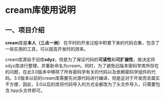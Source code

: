 # cream库使用说明

## 一、项目介绍

**cream**库是**本人（三点一洲）** 在平时的开发过程中积累下来的代码合集，包含了一些实用的工具，可以提高开发时的效率。

cream库源自于旧库**sdyz**，但是为了保证代码的**可读性**和**可扩展性**，故决定将sdyz库进行整理，并重新命名为cream。同时，为了避免旧版本密码学库所存在的问题，在此3.0版本中移除了所有密码学有关的代码以及依赖密码学组件的代码。3.0版本以前的cream库需要先对源代码进行编译，但是这对于开发而言属实不方便，因此，3.0以后的库将代码导入的方式全都改为了头文件导入，只需要包含.hpp头文件即可。
